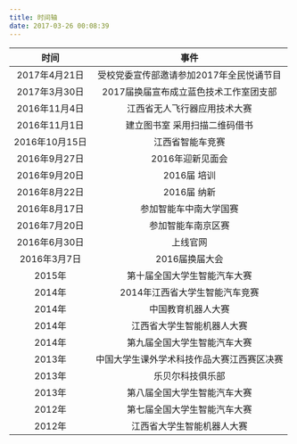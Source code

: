 ```yaml
---
title: 时间轴
date: 2017-03-26 00:08:39
---
```


|时间|事件|
|:---:|:---:|
|2017年4月21日 |受校党委宣传部邀请参加2017年全民悦诵节目|
|2017年3月30日 |2017届换届宣布成立蓝色技术工作室团支部|
|2016年11月4日 |江西省无人飞行器应用技术大赛|
|2016年11月1日 |建立图书室 采用扫描二维码借书|
|2016年10月15日 |江西省智能车竞赛|
|2016年9月27日 |2016年迎新见面会|
|2016年9月20日 |2016届 培训|
|2016年8月22日 |2016届 纳新|
|2016年8月17日 |参加智能车中南大学国赛|
|2016年7月20日 |参加智能车南京区赛|
|2016年6月30日 |上线官网|
|2016年3月7日 |2016届换届大会|
|2015年 |第十届全国大学生智能汽车大赛|
|2014年 |2014年江西省大学生智能汽车竞赛|
|2014年 |中国教育机器人大赛|
|2014年 |江西省大学生智能机器人大赛|
|2014年 |第九届全国大学生智能汽车大赛|
|2013年 |中国大学生课外学术科技作品大赛江西赛区决赛|
|2013年 |乐贝尔科技俱乐部|
|2013年 |第八届全国大学生智能汽车大赛|
|2012年 |第七届全国大学生智能汽车大赛|
|2012年 |江西省大学生智能机器人大赛|
